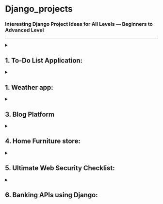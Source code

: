 # Django_projects
### Interesting Django Project Ideas for All Levels — Beginners to Advanced Level

---

<details>
<summary><h2><bold>1. To-Do List Application:</bold></h2></summary>

   Simple to-do list app where users can add, edit, and delete tasks. User email authentication allow each user to manage their own task list.

   https://github.com/user-attachments/assets/1a31712b-cb53-4a63-a1c1-38e082b7a7c2

   1. **Install Dependencies**:
   Use Pipenv to manage your environment:
      ```bash
      pipenv shell
      pipenv install
      ```
      
   2. **Configure Environment Variables**: Create a .env file in the root of your project and fill it with the following example content:
      ```
      SECRET_KEY=YOUR_SECRET_KEY
      DEBUG=True
      ALLOWED_HOSTS=localhost,127.0.0.1
      DATABASE_URL=db.sqlite3
      ```
      
   3. **Apply Migrations**: Run the following commands to apply database migrations:
      ```
      python manage.py migrate
      ```
      
   4. **Create a Superuser**: Create a superuser to access the Django admin panel:
      ```
      python manage.py createsuperuser
      ```
      
   4. **Run the Development Server**: Start the development server:
      ```
      python manage.py runserver
      ```
      
   5. You can now access the application at `http://127.0.0.1:8000/login/`
</details>

<details>
<summary><h2><bold>1. Weather app:</bold></h2></summary>

   Simple weather app

   1. **Install Dependencies**:
   Use Pipenv to manage your environment:
      ```bash
      pipenv shell
      pipenv install
      ```
      
   2. **Configure Environment Variables**: Create a .env file in the root of your project and fill it with the following example content:
      ```
      SECRET_KEY=YOUR_SECRET_KEY
      DEBUG=True
      ALLOWED_HOSTS=localhost,127.0.0.1
      DATABASE_URL=db.sqlite3
      ```
      
   3. **Apply Migrations**: Run the following commands to apply database migrations:
      ```
      python manage.py migrate
      ```
      
   4. **Create a Superuser**: Create a superuser to access the Django admin panel:
      ```
      python manage.py createsuperuser
      ```
      
   4. **Run the Development Server**: Start the development server:
      ```
      python manage.py runserver
      ```
      
   5. You can now access the application at `http://127.0.0.1:8000/`
</details>

<details>
   <summary><h2><bold>3. Blog Platform</bold></h2></summary>
   
   A basic blogging platform where users can create, edit, and delete posts. Include features like commenting, tagging, and categorization to organize posts effectively.   
   
   [Untitled Video November 7, 2024 5_35 PM.webm](https://github.com/user-attachments/assets/8b108d35-be64-479d-abad-1112bd0ecd24)

   1. **Install Dependencies**:
   Use Pipenv to manage your environment:
      ```bash
      pipenv shell
      pipenv install
      ```
      
   2. **Configure Environment Variables**: Create a .env file in the root of your project and fill it with the following example content:
      ```
      SECRET_KEY=YOUR_SECRET_KEY
      DEBUG=True
      ALLOWED_HOSTS=localhost,127.0.0.1
      DATABASE_URL=db.sqlite3
      ```
      
   3. **Apply Migrations**: Run the following commands to apply database migrations:
      ```
      python manage.py migrate
      ```
      
   4. **Create a Superuser**: Create a superuser to access the Django admin panel:
      ```
      python manage.py createsuperuser
      ```
      
   4. **Run the Development Server**: Start the development server:
      ```
      python manage.py runserver
      ```
      
   5. You can now access the application at `http://127.0.0.1:8000/account/login/`
</details>

<details>
<summary><h2><bold>4. Home Furniture store:</bold></h2></summary>

   The app allows users to browse and search for a wide variety of furniture products, view product details, and manage a shopping cart. It includes features like user authentication, order management. Admin functionality enables efficient inventory management, product listings, and order tracking.

   1. **Install Dependencies**:
   Use Pipenv to manage your environment:
      ```bash
      pipenv shell
      pipenv install
      ```
      
   2. **Configure Environment Variables**: Create a .env file in the root of your project and fill it with the following example content:
      ```
      SECRET_KEY=YOUR_SECRET_KEY
      DEBUG=True
      ALLOWED_HOSTS=localhost,127.0.0.1
      DATABASE_URL=db.sqlite3
      ```
      
   3. **Apply Migrations**: Run the following commands to apply database migrations:
      ```
      python manage.py migrate
      ```
      
   4. **Create a Superuser**: Create a superuser to access the Django admin panel:
      ```
      python manage.py createsuperuser
      ```
      
   4. **Run the Development Server**: Start the development server:
      ```
      python manage.py runserver
      ```
      
   5. You can now access the application at `http://127.0.0.1:8000/`
</details>

<details>
<summary><h2><bold>5. Ultimate Web Security Checklist:</bold></h2></summary>

   This project is a secure web application built with Django, designed with best practices for user authentication and data protection. It includes robust security features such as reCAPTCHA, two-factor authentication (2FA), and session management. Below are the key functionalities implemented.

   *Usefull links:*
   - https://bootswatch.com
   - https://getbootstrap.com/docs/5.0/customize/components/
   - https://fontawesome.com/v4/get-started/
   - https://fontawesome.com/icons
----

   1. **Install Dependencies**:
   Create Python virtual environment:
      ```bash
      python -m venv venv
      source venv/bin/activate (Linux/MacOS)
      venv\Scripts\activate (Windows)
      ----------------------------------------
      (venv) $ pip install -r requirements.txt
      ```
      
   2. **Configure Environment Variables**: Create a .env file in the root of your project and fill it with the following example content:
      ```
      SECRET_KEY=YOUR_SECRET_KEY
      DEBUG=True
      ALLOWED_HOSTS=localhost,127.0.0.1
      DATABASE_URL=db.sqlite3
   
      RECAPTCHA_PUBLIC_KEY=YOUR_RECAPTCHA_PUBLIC_KEY
      RECAPTCHA_PRIVATE_KEY=YOUR_RECAPTCHA_PRIVATE_KEY
      ```
      
  3. **Apply Migrations**: Run the following commands to apply database migrations:
      ```python
      python manage.py migrate
      ```

   4. **Create a Superuser**: Create a superuser to access the Django admin panel:
      ```python
      python manage.py createsuperuser
      ```

   4. **Run the Development Server**: Start the development server:
      ```python
      python manage.py runserver
      ```

   5. You can now access the application at `http://127.0.0.1:8000/`
</details>

<details>
<summary><h2><bold>6. Banking APIs using Django:</bold></h2></summary>

   A production-ready Banking API built with Django and modern best practices. This project implements secure and scalable features including user authentication with JWT and two-factor authentication, KYC verification, real-time transactions, multi-currency support, virtual card creation, fraud detection, and automated PDF statement generation. Leveraging Docker, Celery, Redis, RabbitMQ, PostgreSQL, and NGINX, it demonstrates robust transaction logging, rate limiting, and comprehensive error handling, making it a solid backbone for a digital banking platform.

   1. **Install Dependencies**:
   Create and Activate Python virtual environment:
      ```bash
      pipenv install
      pipenv shell
      ```

   2. **Generate `SECRET_KEY`, `ADMIN_URL`, `POSTGRES_PASSWORD`, `POSTGRES_USER` using `secrets`:
         ```python
         python -c "import secrets; print(secrets.token_urlsafe(38))"
         # '-c' allows you to execute python code directly from you command line
         # 38 - size in bytes ~ 51 chars
         # 'token_urlsafe' generate safe code without problematic symbols like '/', '+' 
         ```

   3. **Fill `.envs/.env.local` using as an example `.envs/.env.example`**
      
   5. Ensure that `setuptools` is updated
      ```python
      pip install --upgrade setuptools
      ```
</details>
